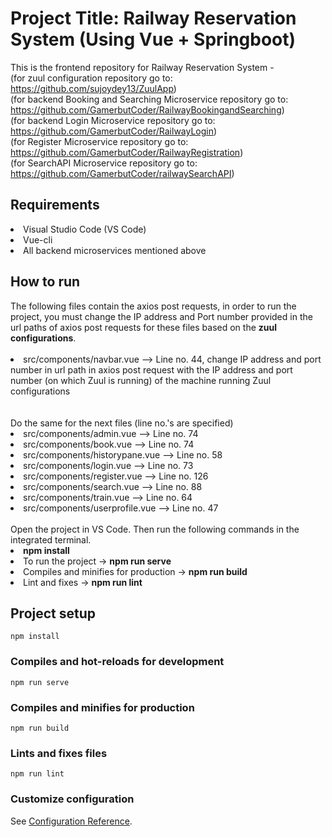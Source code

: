 # Project Title: Railway Reservation System (Using Vue + Springboot)
This is the frontend repository for Railway Reservation System - <br>
(for zuul configuration repository go to: https://github.com/sujoydey13/ZuulApp) <br>
(for backend Booking and Searching Microservice repository go to: https://github.com/GamerbutCoder/RailwayBookingandSearching) <br>
(for backend Login Microservice repository go to: https://github.com/GamerbutCoder/RailwayLogin) <br>
(for Register Microservice repository go to: https://github.com/GamerbutCoder/RailwayRegistration) <br>
(for SearchAPI Microservice repository go to: https://github.com/GamerbutCoder/railwaySearchAPI) <br>

<h2>Requirements</h2>
<li>Visual Studio Code (VS Code)</li>
<li>Vue-cli</li>
<li>All backend microservices mentioned above</li>

<h2>How to run</h2>
The following files contain the axios post requests, in order to run the project, you must change the IP address and Port number provided in the url paths of axios post requests for these files based on the <b>zuul configurations</b>. <br><br>
<li>src/components/navbar.vue --> Line no. 44, change IP address and port number in url path in axios post request with the IP address and port number (on which Zuul is running) of the machine running Zuul configurations</li> <br>
<br>
Do the same for the next files (line no.'s are specified)
<br>
<li>src/components/admin.vue --> Line no. 74</li>
<li>src/components/book.vue --> Line no. 74</li>
<li>src/components/historypane.vue --> Line no. 58</li>
<li>src/components/login.vue --> Line no. 73</li>
<li>src/components/register.vue --> Line no. 126</li>
<li>src/components/search.vue --> Line no. 88</li>
<li>src/components/train.vue --> Line no. 64</li>
<li>src/components/userprofile.vue --> Line no. 47</li>
<br>
Open the project in VS Code. Then run the following commands in the integrated terminal.
<li><b>npm install</b></li>
<li>To run the project -> <b>npm run serve</b></li>
<li>Compiles and minifies for production -> <b>npm run build</b></li>
<li>Lint and fixes -> <b>npm run lint</b></li>

## Project setup
```
npm install
```

### Compiles and hot-reloads for development
```
npm run serve
```

### Compiles and minifies for production
```
npm run build
```

### Lints and fixes files
```
npm run lint
```

### Customize configuration
See [Configuration Reference](https://cli.vuejs.org/config/).
